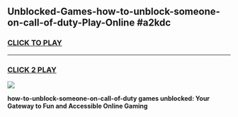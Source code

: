 
## Unblocked-Games-how-to-unblock-someone-on-call-of-duty-Play-Online #a2kdc
<h3>
<a href="https://news.freeplayer.one?title=how-to-unblock-someone-on-call-of-duty&ref=3">CLICK TO PLAY</a></h3>
<hr>

<h3>
<a href="https://news.freeplayer.one?title=how-to-unblock-someone-on-call-of-duty&ref=3">CLICK 2 PLAY</a>
  
</h3>

<a href="https://news.freeplayer.one?title=how-to-unblock-someone-on-call-of-duty&ref=3"><img src="https://clearcache.store/games.png"></a>


**how-to-unblock-someone-on-call-of-duty games unblocked: Your Gateway to Fun and Accessible Online Gaming**
